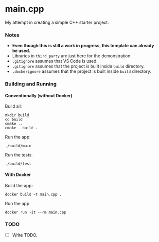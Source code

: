# main.cpp
My attempt in creating a simple C++ starter project.

### Notes
- **Even though this is still a work in progress, this template can already be used.**
- Libraries in `third_party` are just here for the demonstration.
- `.gitignore` assumes that VS Code is used.
- `.gitignore` assumes that the project is built inside `build` directory.
- `.dockerignore` assumes that the project is built inside `build` directory.

### Building and Running
#### Conventionally (without Docker)
Build all:
```
mkdir build
cd build
cmake ..
cmake --build .
```

Run the app:
```
./build/main
```

Run the tests:
```
./build/test
```

#### With Docker
Build the app:
```
docker build -t main.cpp .
```

Run the app:
```
docker run -it --rm main.cpp
```

### TODO
- [ ] Write TODO.